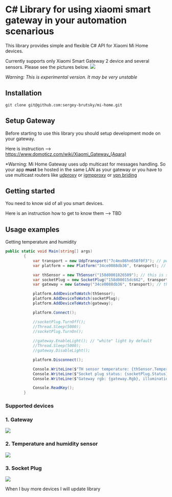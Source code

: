 # C# Library for using xiaomi smart gateway in your automation scenarious

This library provides simple and flexible C# API for Xiaomi Mi Home devices.  

Currently supports only Xiaomi Smart Gateway 2 device and several sensors. Please see the pictures below.
![](https://xiaomi-mi.com/uploads/CatalogueImage/xiaomi-mi-smart-home-kit-00_13743_1460032023.jpg)

*Warning: This is experimental version. It may be very unstable*
## Installation
```
git clone git@github.com:sergey-brutsky/mi-home.git
```
## Setup Gateway
Before starting to use this library you should setup development mode on your gateway.

Here is instruction --> https://www.domoticz.com/wiki/Xiaomi_Gateway_(Aqara)

*Warning: Mi Home Gateway uses udp multicast for messages handling.
So your app **must** be hosted in the same LAN as your gateway or you have to use multicast routers like [udproxy](https://github.com/pcherenkov/udpxy) or [igmpproxy](https://github.com/pali/igmpproxy) or [vpn briding](https://forums.openvpn.net/viewtopic.php?t=21509)

## Getting started

You need to know sid of all you smart devices.

Here is an instruction how to get to know them  --> TBD

## Usage examples

Getting temperature and humidity

```csharp
public static void Main(string[] args)
        {
            var transport = new UdpTransport("7c4mx86hn658f0f3"); // pwd of your lumi gateway
            var platform = new Platform("34ce0088db36", transport); // sid of your gateway

            var thSensor = new ThSensor("158d0001826509"); // this is sid of your th sensor
            var socketPlug = new SocketPlug("158d00015dc662", transport); // this is sid of your socket plug
            var gateway = new Gateway("34ce0088db36", transport); // this is sid of your gateway

            platform.AddDeviceToWatch(thSensor);
            platform.AddDeviceToWatch(socketPlug);
            platform.AddDeviceToWatch(gateway);

            platform.Connect();

            //socketPlug.TurnOff();
            //Thread.Sleep(5000);
            //socketPlug.TurnOn();
            
            //gateway.EnableLight(); // "white" light by default
            //Thread.Sleep(5000);
            //gateway.DisableLight();

            platform.Disconnect();

            Console.WriteLine($"TH sensor temperature: {thSensor.Temperature}, humidity: {thSensor.Humidity}, voltage: {thSensor.Voltage}");
            Console.WriteLine($"Socket plug status: {socketPlug.Status}, inuse: {socketPlug.Inuse}, load power: {socketPlug.LoadPower}, power consumed: {socketPlug.PowerConsumed}");
            Console.WriteLine($"Gateway rgb: {gateway.Rgb}, illumination: {gateway.Illumination}, proto: {gateway.ProtoVersion}");

            Console.ReadKey();
        }
```
### Supported devices

### 1. Gateway
![](http://i1.mifile.cn/a1/T19eL_Bvhv1RXrhCrK!200x200.jpg)

### 2. Temperature and humidity sensor
![](http://i1.mifile.cn/a1/T1xKYgBQhv1R4cSCrK!200x200.png)

### 3. Socket Plug
![](http://i1.mifile.cn/a1/T1kZd_BbLv1RXrhCrK!200x200.jpg)

When I buy more devices I will update library
